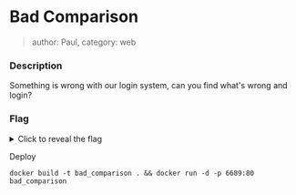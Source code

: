 # Bad Comparison
> author: Paul, category: web
### Description
Something is wrong with our login system, can you find what's wrong and login?
### Flag
<details>
  <summary>Click to reveal the flag</summary>
HCamp{b3255a66ffbb5f996b62e907c857f0609c95a1eabb9762c9b3ca52899b181682}
</details>

Deploy
```
docker build -t bad_comparison . && docker run -d -p 6689:80 bad_comparison
```
